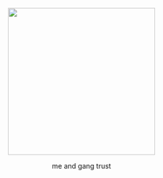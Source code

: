<p align="center">
  <img src="https://github.com/user-attachments/assets/fe3d3bd1-e553-499d-9a81-7b934f7fdd61"width="300">
</p>
<p align="center">
me and gang trust
</p>


